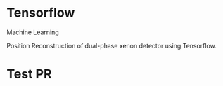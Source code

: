# Tensorflow
Machine Learning

Position Reconstruction of dual-phase xenon detector using Tensorflow.

# Test PR
